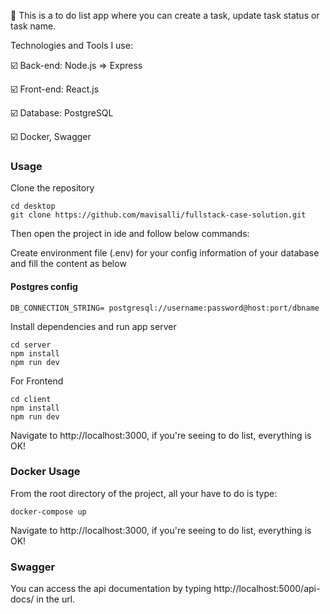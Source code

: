 🔎 This is a to do list app where you can create a task, update task status or task name.

Technologies and Tools I use:

:ballot_box_with_check: Back-end: Node.js => Express

:ballot_box_with_check: Front-end: React.js

:ballot_box_with_check: Database: PostgreSQL

:ballot_box_with_check: Docker, Swagger

### Usage

Clone the repository

```
cd desktop
git clone https://github.com/mavisalli/fullstack-case-solution.git
```

Then open the project in ide and follow below commands:

Create environment file (.env) for your config information of your database and fill the content as below

#### Postgres config

```
DB_CONNECTION_STRING= postgresql://username:password@host:port/dbname
```

Install dependencies and run app server

```
cd server
npm install
npm run dev
```

For Frontend

```
cd client
npm install
npm run dev
```

Navigate to http://localhost:3000, if you're seeing to do list, everything is OK!

### Docker Usage

From the root directory of the project, all your have to do is type:

```
docker-compose up
```

Navigate to http://localhost:3000, if you're seeing to do list, everything is OK!

### Swagger

You can access the api documentation by typing http://localhost:5000/api-docs/ in the url.

